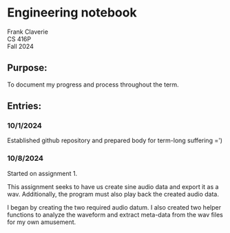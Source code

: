 # Engineering notebook
Frank Claverie<br>
CS 416P<br>
Fall 2024
## Purpose:
To document my progress and process throughout the term.

## Entries:

### 10/1/2024
Established github repository and prepared body for term-long suffering =')

### 10/8/2024
Started on assignment 1.

This assignment seeks to have us create sine audio data and export it as a wav.
Additionally, the program must also play back the created audio data.

I began by creating the two required audio datum. 
I also created two helper functions to analyze the waveform and extract meta-data from the wav files for my own amusement.